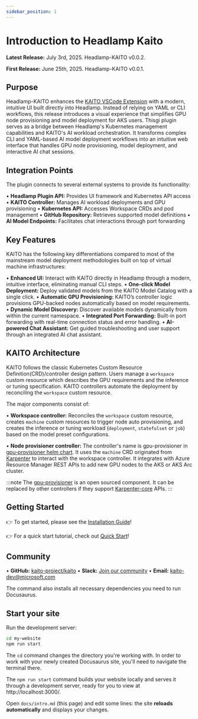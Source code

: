 ```yaml
---
sidebar_position: 1
---
```


# Introduction to Headlamp Kaito

**Latest Release:** July 3rd, 2025. Headlamp-KAITO v0.0.2.

**First Release:** June 25th, 2025. Headlamp-KAITO v0.0.1.

## Purpose

Headlamp-KAITO enhances the [KAITO VSCode Extension](https://learn.microsoft.com/en-us/azure/aks/aks-extension-kaito) with a modern, intuitive UI built directly into Headlamp. Instead of relying on YAML or CLI workflows, this release introduces a visual experience that simplifies GPU node provisioning and model deployment for AKS users.
Thisgi plugin serves as a bridge between Headlamp's Kubernetes management capabilities and KAITO's AI workload orchestration. It transforms complex CLI and YAML-based AI model deployment workflows into an intuitive web interface that handles GPU node provisioning, model deployment, and interactive AI chat sessions.

## Integration Points

The plugin connects to several external systems to provide its functionality:

• **Headlamp Plugin API:** Provides UI framework and Kubernetes API access
• **KAITO Controller:** Manages AI workload deployments and GPU provisioning
• **Kubernetes API:** Accesses Workspace CRDs and pod management
• **GitHub Repository:** Retrieves supported model definitions
• **AI Model Endpoints:** Facilitates chat interactions through port forwarding

## Key Features

KAITO has the following key differentiations compared to most of the mainstream
model deployment methodologies built on top of virtual machine infrastructures:

• **Enhanced UI:** Interact with KAITO directly in Headlamp through a modern, intuitive interface, eliminating manual CLI steps.
• **One-click Model Deployment:** Deploy validated models from the KAITO Model Catalog with a single click.
• **Automatic GPU Provisioning:** KAITO’s controller logic provisions GPU-backed nodes automatically based on model requirements.
• **Dynamic Model Discovery:** Discover available models dynamically from within the current namespace.
• **Integrated Port Forwarding:** Built-in port forwarding with real-time connection status and error handling.
• **AI-powered Chat Assistant:** Get guided troubleshooting and user support through an integrated AI chat assistant.

## KAITO Architecture

KAITO follows the classic Kubernetes Custom Resource Definition(CRD)/controller design pattern. Users manage a `workspace` custom resource which describes the GPU requirements and the inference or tuning specification. KAITO controllers automate the deployment by reconciling the `workspace` custom resource.

The major components consist of:

• **Workspace controller:** Reconciles the `workspace` custom resource, creates `machine` custom resources to trigger node auto provisioning, and creates the inference or tuning workload (`deployment`, `statefulset` or `job`) based on the model preset configurations.

• **Node provisioner controller:** The controller's name is gpu-provisioner in [gpu-provisioner helm chart](https://github.com/Azure/gpu-provisioner/tree/main/charts/gpu-provisioner). It uses the `machine` CRD originated from [Karpenter](https://sigs.k8s.io/karpenter) to interact with the workspace controller. It integrates with Azure Resource Manager REST APIs to add new GPU nodes to the AKS or AKS Arc cluster.

:::note
The [gpu-provisioner](https://github.com/Azure/gpu-provisioner) is an open sourced component. It can be replaced by other controllers if they support [Karpenter-core](https://sigs.k8s.io/karpenter) APIs.
:::

## Getting Started

👉 To get started, please see the [Installation Guide](getting-started/installation)!

👉 For a quick start tutorial, check out [Quick Start](getting-started/quick-start)!

## Community

• **GitHub:** [kaito-project/kaito](https://github.com/kaito-project/kaito)
• **Slack:** [Join our community](https://join.slack.com/t/kaito-z6a6575/shared_invite/zt-37gh89vw7-odHfqmPRc5oRnDG99SBJNA)
• **Email:** [kaito-dev@microsoft.com](mailto:kaito-dev@microsoft.com)

The command also installs all necessary dependencies you need to run Docusaurus.

## Start your site

Run the development server:

```bash
cd my-website
npm run start
```

The `cd` command changes the directory you're working with. In order to work with your newly created Docusaurus site, you'll need to navigate the terminal there.

The `npm run start` command builds your website locally and serves it through a development server, ready for you to view at http://localhost:3000/.

Open `docs/intro.md` (this page) and edit some lines: the site **reloads automatically** and displays your changes.
